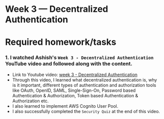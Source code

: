 # Week 3 — Decentralized Authentication

# Required homework/tasks

### 1. I watched Ashish's `Week 3 - Decentralized Authentication` YouTube video and followed along with the content.
- Link to Youtube video: [week 3 - Decentralized Authentication](https://www.youtube.com/watch?v=tEJIeII66pY&list=PLBfufR7vyJJ7k25byhRXJldB5AiwgNnWv&index=39)
- Through this video, I learned what decentralized authentication is, why is it important, different types of authentication and authorization tools like OAuth, OpenID, SAML, Single-Sign-On, Password based Authentication & Authorization, Token based Authentication & Authorization etc.
- I also learned to implement AWS Cognito User Pool.
- I also successfully completed the `Security Quiz` at the end of this video.